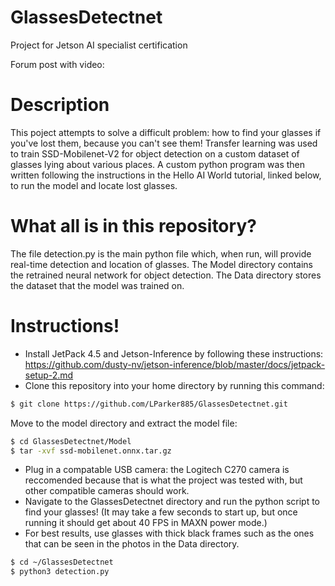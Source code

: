 # GlassesDetectnet
Project for Jetson AI specialist certification

Forum post with video:

# Description
This poject attempts to solve a difficult problem: how to find your glasses if you've lost them, because you can't see them! 
Transfer learning was used to train SSD-Mobilenet-V2 for object detection on a custom dataset of glasses lying about various places. 
A custom python program was then written following the instructions in the Hello AI World tutorial, linked below, to run the model and locate lost glasses. 

# What all is in this repository?
The file detection.py is the main python file which, when run, will provide real-time detection and location of glasses.
The Model directory contains the retrained neural network for object detection. 
The Data directory stores the dataset that the model was trained on. 

# Instructions!
- Install JetPack 4.5 and Jetson-Inference by following these instructions: https://github.com/dusty-nv/jetson-inference/blob/master/docs/jetpack-setup-2.md
- Clone this repository into your home directory by running this command:
``` bash 
$ git clone https://github.com/LParker885/GlassesDetectnet.git
```
Move to the model directory and extract the model file:
``` bash
$ cd GlassesDetectnet/Model
$ tar -xvf ssd-mobilenet.onnx.tar.gz
```
- Plug in a compatable USB camera: the Logitech C270 camera is reccomended because that is what the project was tested with, but other compatible cameras should work. 
- Navigate to the GlassesDetectnet directory and run the python script to find your glasses! (It may take a few seconds to start up, but once running it should get about 40 FPS in MAXN power mode.)
- For best results, use glasses with thick black frames such as the ones that can be seen in the photos in the Data directory.  
``` bash
$ cd ~/GlassesDetectnet
$ python3 detection.py
``` 
